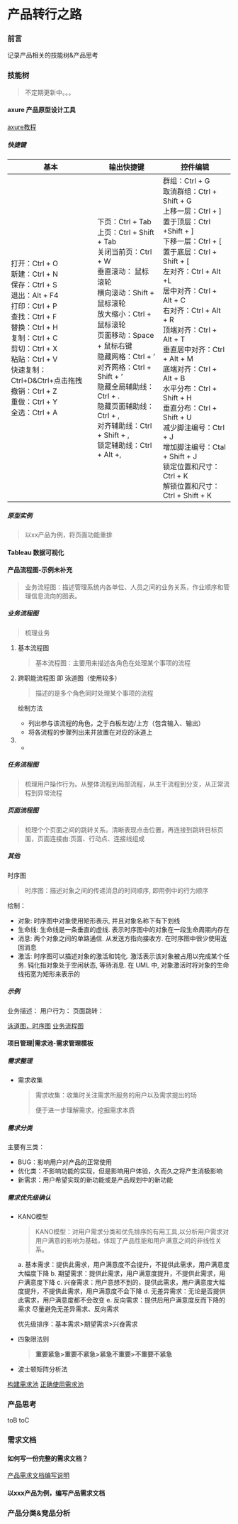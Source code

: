 # 产品转行之路
### 前言
记录产品相关的技能树&产品思考
### 技能树
> 不定期更新中。。。
#### axure 产品原型设计工具
[axure教程](https://www.axure.com.cn/axure)

##### **快捷键**

| 基本                                                         | 输出快捷键                                                   | 控件编辑                                                     |
| ------------------------------------------------------------ | ------------------------------------------------------------ | ------------------------------------------------------------ |
| 打开：Ctrl + O<br />新建：Ctrl + N<br />保存：Ctrl + S<br />退出：Alt + F4<br />打印：Ctrl + P<br />查找：Ctrl + F<br />替换：Ctrl + H<br />复制：Ctrl + C<br />剪切：Ctrl + X<br />粘贴：Ctrl + V<br />快速复制：Ctrl+D&Ctrl+点击拖拽<br />撤销：Ctrl + Z<br />重做：Ctrl + Y<br />全选：Ctrl + A | 下页：Ctrl + Tab<br />上页：Ctrl + Shift + Tab<br />关闭当前页：Ctrl + W<br />垂直滚动： 鼠标滚轮<br />横向滚动：Shift + 鼠标滚轮<br />放大缩小：Ctrl + 鼠标滚轮<br />页面移动：Space + 鼠标右键<br />隐藏网格：Ctrl + ’<br />对齐网格：Ctrl + Shift + ’<br />隐藏全局辅助线：Ctrl + .<br />隐藏页面辅助线：Ctrl + ,<br />对齐辅助线：Ctrl + Shift + ,<br />锁定辅助线：Ctrl + Alt +, | 群组：Ctrl + G<br />取消群组：Ctrl + Shift + G<br />上移一层：Ctrl + ]<br />置于顶层：Ctrl +Shift + ]<br />下移一层：Ctrl + [<br />置于底层：Ctrl + Shift + [<br />左对齐：Ctrl + Alt +L<br />居中对齐：Ctrl + Alt + C<br />右对齐：Ctrl + Alt + R<br />顶端对齐：Ctrl + Alt + T<br />垂直居中对齐：Ctrl + Alt + M<br />底端对齐：Ctrl + Alt + B<br />水平分布：Ctrl + Shift + H<br />垂直分布：Ctrl + Shift + U<br />减少脚注编号：Ctrl + J<br />增加脚注编号：Ctal + Shift + J<br />锁定位置和尺寸：Ctrl + K<br />解锁位置和尺寸：Ctrl + Shift + K |



##### 原型实例
> 以xx产品为例，将页面功能重排

#### Tableau 数据可视化
#### 产品流程图-示例未补充
> 业务流程图：描述管理系统内各单位、人员之间的业务关系，作业顺序和管理信息流向的图表。

##### 业务流程图

> 梳理业务

1. 基本流程图

   > 基本流程图：主要用来描述各角色在处理某个事项的流程

2. 跨职能流程图 即 泳道图（使用较多）

   > 描述的是多个角色同时处理某个事项的流程

   绘制方法

   - 列出参与该流程的角色，之于白板左边/上方（包含输入、输出）
   - 将各流程的步骤列出来并放置在对应的泳道上

3. - ​

##### 任务流程图

> 梳理用户操作行为。从整体流程到局部流程，从主干流程到分支，从正常流程到异常流程

##### 页面流程图

> 梳理个个页面之间的跳转关系。清晰表现点击位置，再连接到跳转目标页面，页面连接由:页面、行动点、连接线组成

##### 其他

时序图

> 时序图：描述对象之间的传递消息的时间顺序, 即用例中的行为顺序

绘制：

- 对象: 时序图中对象使用矩形表示, 并且对象名称下有下划线
- 生命线: 生命线是一条垂直的虚线. 表示时序图中的对象在一段生命周期内存在
- 消息: 两个对象之间的单路通信. 从发送方指向接收方. 在时序图中很少使用返回消息
- 激活: 时序图可以描述对象的激活和钝化. 激活表示该对象被占用以完成某个任务. 钝化指对象处于空闲状态, 等待消息. 在 UML 中, 对象激活时将对象的生命线拓宽为矩形来表示的

##### 示例

业务描述：
用户行为：
页面跳转：

[泳道图，时序图](https://blog.csdn.net/az44yao/article/details/108715984)
[业务流程图](https://baijiahao.baidu.com/s?id=1639393321744449722&wfr=spider&for=pc)

#### 项目管理|需求池-需求管理模板

##### 需求整理

- 需求收集

  > 需求收集：收集时关注需求所服务的用户以及需求提出的场
  >
  > 便于进一步理解需求，挖掘需求本质

##### 需求分类

主要有三类：

- BUG：影响用户对产品的正常使用
- 优化类：不影响功能的实现，但是影响用户体验，久而久之将产生消极影响
- 新需求：用户希望实现的新功能或是产品规划中的新功能

##### 需求优先级确认

- KANO模型

  > KANO模型：对用户需求分类和优先排序的有用工具,以分析用户需求对用户满意的影响为基础，体现了产品性能和用户满意之间的非线性关系。

  a. 基本需求：提供此需求，用户满意度不会提升，不提供此需求，用户满意度大幅度下降
  b. 期望需求：提供此需求，用户满意度提升，不提供此需求，用户满意度下降
  c. 兴奋需求：用户意想不到的，提供此需求，用户满意度大幅度提升，不提供此需求，用户满意度不会下降
  d. 无差异需求：无论是否提供此需求，用户满意度都不会改变
  e. 反向需求：提供后用户满意度反而下降的需求
  尽量避免无差异需求、反向需求

  优先级排序：基本需求>期望需求>兴奋需求

- 四象限法则

  > **重要紧急>重要不紧急>紧急不重要>不重要不紧急**

- 波士顿矩阵分析法

[构建需求池](https://zhuanlan.zhihu.com/p/106591292)
[正确使用需求池](https://baijiahao.baidu.com/s?id=1655128817038675832&wfr=spider&for=pc)

### 产品思考
toB
toC
### 需求文档
#### 如何写一份完整的需求文档？
[产品需求文档编写说明](https://zhuanlan.zhihu.com/p/92151812)
#### 以xxx产品为例，编写产品需求文档
### 产品分类&竞品分析


